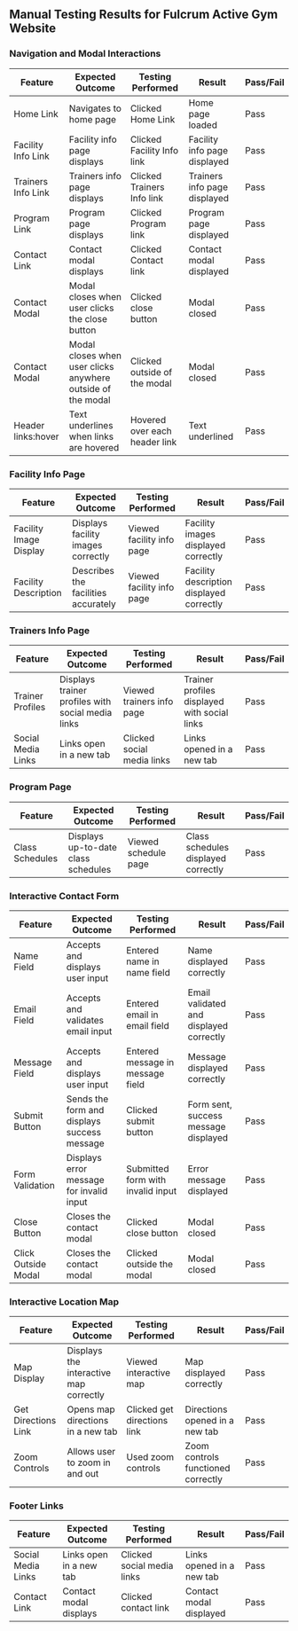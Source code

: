 ## Manual Testing Results for Fulcrum Active Gym Website

### Navigation and Modal Interactions

| Feature                        | Expected Outcome                                             | Testing Performed                 | Result                                          | Pass/Fail |
|--------------------------------|--------------------------------------------------------------|-----------------------------------|-------------------------------------------------|-----------|
| Home Link                      | Navigates to home page                                       | Clicked Home Link                 | Home page loaded                                | Pass      |
| Facility Info Link             | Facility info page displays                                  | Clicked Facility Info link        | Facility info page displayed                    | Pass      |
| Trainers Info Link             | Trainers info page displays                                  | Clicked Trainers Info link        | Trainers info page displayed                    | Pass      |
| Program Link                  | Program page displays                                       | Clicked Program link             | Program page displayed                         | Pass      |
| Contact Link                   | Contact modal displays                                       | Clicked Contact link              | Contact modal displayed                         | Pass      |
| Contact Modal                  | Modal closes when user clicks the close button               | Clicked close button              | Modal closed                                    | Pass      |
| Contact Modal                  | Modal closes when user clicks anywhere outside of the modal  | Clicked outside of the modal      | Modal closed                                    | Pass      |
| Header links:hover             | Text underlines when links are hovered                       | Hovered over each header link     | Text underlined                                 | Pass      |

### Facility Info Page

| Feature                        | Expected Outcome                                             | Testing Performed                 | Result                                          | Pass/Fail |
|--------------------------------|--------------------------------------------------------------|-----------------------------------|-------------------------------------------------|-----------|
| Facility Image Display         | Displays facility images correctly                           | Viewed facility info page         | Facility images displayed correctly             | Pass      |
| Facility Description           | Describes the facilities accurately                          | Viewed facility info page         | Facility description displayed correctly        | Pass      |

### Trainers Info Page

| Feature                        | Expected Outcome                                             | Testing Performed                 | Result                                          | Pass/Fail |
|--------------------------------|--------------------------------------------------------------|-----------------------------------|-------------------------------------------------|-----------|
| Trainer Profiles               | Displays trainer profiles with social media links            | Viewed trainers info page         | Trainer profiles displayed with social links    | Pass      |
| Social Media Links             | Links open in a new tab                                      | Clicked social media links        | Links opened in a new tab                       | Pass      |

### Program Page

| Feature                        | Expected Outcome                                             | Testing Performed                 | Result                                          | Pass/Fail |
|--------------------------------|--------------------------------------------------------------|-----------------------------------|-------------------------------------------------|-----------|
| Class Schedules                | Displays up-to-date class schedules                          | Viewed schedule page              | Class schedules displayed correctly             | Pass      |

### Interactive Contact Form

| Feature                        | Expected Outcome                                             | Testing Performed                 | Result                                          | Pass/Fail |
|--------------------------------|--------------------------------------------------------------|-----------------------------------|-------------------------------------------------|-----------|
| Name Field                     | Accepts and displays user input                              | Entered name in name field        | Name displayed correctly                        | Pass      |
| Email Field                    | Accepts and validates email input                            | Entered email in email field      | Email validated and displayed correctly         | Pass      |
| Message Field                  | Accepts and displays user input                              | Entered message in message field  | Message displayed correctly                     | Pass      |
| Submit Button                  | Sends the form and displays success message                  | Clicked submit button             | Form sent, success message displayed            | Pass      |
| Form Validation                | Displays error message for invalid input                     | Submitted form with invalid input | Error message displayed                         | Pass      |
| Close Button                   | Closes the contact modal                                     | Clicked close button              | Modal closed                                    | Pass      |
| Click Outside Modal            | Closes the contact modal                                     | Clicked outside the modal         | Modal closed                                    | Pass      |

### Interactive Location Map

| Feature                        | Expected Outcome                                             | Testing Performed                 | Result                                          | Pass/Fail |
|--------------------------------|--------------------------------------------------------------|-----------------------------------|-------------------------------------------------|-----------|
| Map Display                    | Displays the interactive map correctly                       | Viewed interactive map            | Map displayed correctly                         | Pass      |
| Get Directions Link            | Opens map directions in a new tab                            | Clicked get directions link       | Directions opened in a new tab                  | Pass      |
| Zoom Controls                  | Allows user to zoom in and out                               | Used zoom controls                | Zoom controls functioned correctly              | Pass      |

### Footer Links

| Feature                        | Expected Outcome                                             | Testing Performed                 | Result                                          | Pass/Fail |
|--------------------------------|--------------------------------------------------------------|-----------------------------------|-------------------------------------------------|-----------|
| Social Media Links             | Links open in a new tab                                      | Clicked social media links        | Links opened in a new tab                       | Pass      |
| Contact Link                   | Contact modal displays                                       | Clicked contact link              | Contact modal displayed                         | Pass      |
